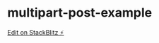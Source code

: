 # multipart-post-example

[Edit on StackBlitz ⚡️](https://stackblitz.com/edit/multipart-post-example)